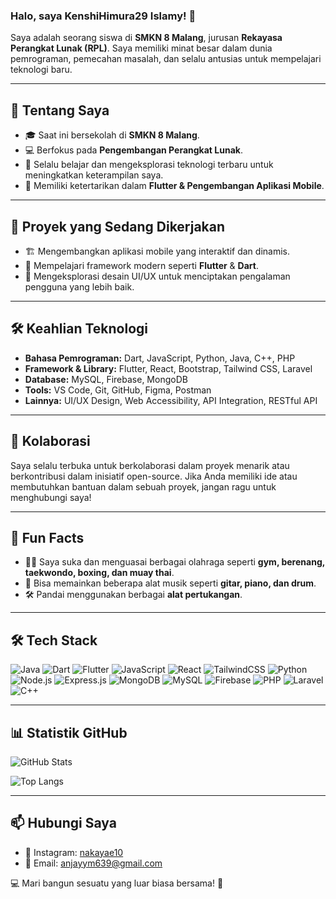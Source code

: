### Halo, saya KenshiHimura29 Islamy! 👋

Saya adalah seorang siswa di **SMKN 8 Malang**, jurusan **Rekayasa Perangkat Lunak (RPL)**. Saya memiliki minat besar dalam dunia pemrograman, pemecahan masalah, dan selalu antusias untuk mempelajari teknologi baru.

---

## 🚀 Tentang Saya

- 🎓 Saat ini bersekolah di **SMKN 8 Malang**.
- 💻 Berfokus pada **Pengembangan Perangkat Lunak**.
- 🌱 Selalu belajar dan mengeksplorasi teknologi terbaru untuk meningkatkan keterampilan saya.
- 🎨 Memiliki ketertarikan dalam **Flutter & Pengembangan Aplikasi Mobile**.

---

## 🔭 Proyek yang Sedang Dikerjakan

- 🏗️ Mengembangkan aplikasi mobile yang interaktif dan dinamis.
- 📖 Mempelajari framework modern seperti **Flutter** & **Dart**.
- 🎨 Mengeksplorasi desain UI/UX untuk menciptakan pengalaman pengguna yang lebih baik.

---

## 🛠 Keahlian Teknologi

- **Bahasa Pemrograman:** Dart, JavaScript, Python, Java, C++, PHP
- **Framework & Library:** Flutter, React, Bootstrap, Tailwind CSS, Laravel
- **Database:** MySQL, Firebase, MongoDB
- **Tools:** VS Code, Git, GitHub, Figma, Postman
- **Lainnya:** UI/UX Design, Web Accessibility, API Integration, RESTful API

---

## 🤝 Kolaborasi

Saya selalu terbuka untuk berkolaborasi dalam proyek menarik atau berkontribusi dalam inisiatif open-source. Jika Anda memiliki ide atau membutuhkan bantuan dalam sebuah proyek, jangan ragu untuk menghubungi saya!

---

## 🎉 Fun Facts

- 🏋️‍♂️ Saya suka dan menguasai berbagai olahraga seperti **gym, berenang, taekwondo, boxing, dan muay thai**.
- 🎸 Bisa memainkan beberapa alat musik seperti **gitar, piano, dan drum**.
- 🛠 Pandai menggunakan berbagai **alat pertukangan**.

---

## 🛠 Tech Stack

![Java](https://img.shields.io/badge/Java-ED8B00?style=flat&logo=java&logoColor=white)
![Dart](https://img.shields.io/badge/Dart-0175C2?style=flat&logo=dart&logoColor=white)
![Flutter](https://img.shields.io/badge/Flutter-02569B?style=flat&logo=flutter&logoColor=white)
![JavaScript](https://img.shields.io/badge/JavaScript-F7DF1E?style=flat&logo=javascript&logoColor=black)
![React](https://img.shields.io/badge/React-61DAFB?style=flat&logo=react&logoColor=white)
![TailwindCSS](https://img.shields.io/badge/TailwindCSS-38B2AC?style=flat&logo=tailwind-css&logoColor=white)
![Python](https://img.shields.io/badge/Python-3776AB?style=flat&logo=python&logoColor=white)
![Node.js](https://img.shields.io/badge/Node.js-339933?style=flat&logo=nodedotjs&logoColor=white)
![Express.js](https://img.shields.io/badge/Express.js-000000?style=flat&logo=express&logoColor=white)
![MongoDB](https://img.shields.io/badge/MongoDB-47A248?style=flat&logo=mongodb&logoColor=white)
![MySQL](https://img.shields.io/badge/MySQL-4479A1?style=flat&logo=mysql&logoColor=white)
![Firebase](https://img.shields.io/badge/Firebase-FFCA28?style=flat&logo=firebase&logoColor=black)
![PHP](https://img.shields.io/badge/PHP-777BB4?style=flat&logo=php&logoColor=white)
![Laravel](https://img.shields.io/badge/Laravel-FF2D20?style=flat&logo=laravel&logoColor=white)
![C++](https://img.shields.io/badge/C++-00599C?style=flat&logo=c%2b%2b&logoColor=white)

---

## 📊 Statistik GitHub

![GitHub Stats](https://github-readme-stats.vercel.app/api?username=KenshiHimura29&show_icons=true&theme=dark)

![Top Langs](https://github-readme-stats.vercel.app/api/top-langs/?username=KenshiHimura29&layout=compact&theme=dark)

---

## 📫 Hubungi Saya

- 📸 Instagram: [nakayae10](https://instagram.com/nakayae10)
- 📩 Email: [anjayym639@gmail.com](mailto:anjayym639@gmail.com)

💻 Mari bangun sesuatu yang luar biasa bersama! 🚀
